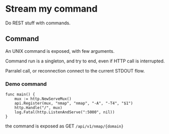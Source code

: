 Stream my command
=================

Do REST stuff with commands.

## Command

An UNIX command is exposed, with few arguments.

Command run is a singleton, and try to end, even if HTTP call is interrupted.

Parralel call, or reconnection connect to the current STDOUT flow.

### Demo command

```golang
func main() {
	mux := http.NewServeMux()
	api.Register(mux, "nmap", "nmap", "-A", "-T4", "$1")
	http.Handle("/", mux)
	log.Fatal(http.ListenAndServe(":5000", nil))
}
```

the command is exposed as GET `/api/v1/nmap/{domain}`
